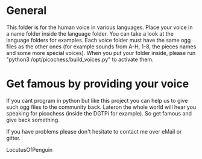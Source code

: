 General
=======
This folder is for the human voice in various languages. Place your voice in a name folder inside the language folder.
You can take a look at the language folders for examples. Each voice folder must have the same ogg files as the other ones
(for example sounds from A-H, 1-8, the pieces names and some more special voices).
When you put your folder inside, please run "python3 /opt/picochess/build_voices.py" to activate them.


Get famous by providing your voice
===================================
If you cant program in python but like this project you can help us to give such ogg files to the community back.
Lateron the whole world will hear you speaking for picochess (inside the DGTPi for example). So get famous and give back something.


If you have problems please don't hesitate to contact me over eMail or gitter.

LocutusOfPenguin
